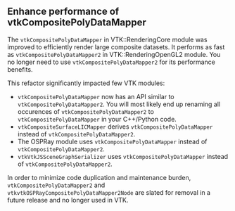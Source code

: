 ## Enhance performance of vtkCompositePolyDataMapper

The `vtkCompositePolyDataMapper` in VTK::RenderingCore module was improved to efficiently
render large composite datasets. It performs as fast as `vtkCompositePolyDataMapper2`
in VTK::RenderingOpenGL2 module. You no longer need to use `vtkCompositePolyDataMapper2` for its
performance benefits.

This refactor significantly impacted few VTK modules:
- `vtkCompositePolyDataMapper` now has an API similar to `vtkCompositePolyDataMapper2`. You will most likely
 end up renaming all occurences of `vtkCompositePolyDataMapper2` to `vtkCompositePolyDataMapper` in your C++/Python code.
- `vtkCompositeSurfaceLICMapper` derives `vtkCompositePolyDataMapper` instead of `vtkCompositePolyDataMapper2`.
- The OSPRay module uses `vtkCompositePolyDataMapper` instead of `vtkCompositePolyDataMapper2`.
- `vtkVtkJSSceneGraphSerializer` uses `vtkCompositePolyDataMapper` instead of `vtkCompositePolyDataMapper2`.

In order to minimize code duplication and maintenance burden, `vtkCompositePolyDataMapper2` and
`vtkvtkOSPRayCompositePolyDataMapper2Node` are slated for removal in a future release and no longer
used in VTK.

